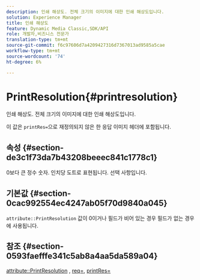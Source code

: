 ```yaml
---
description: 인쇄 해상도. 전체 크기의 이미지에 대한 인쇄 해상도입니다.
solution: Experience Manager
title: 인쇄 해상도
feature: Dynamic Media Classic,SDK/API
role: 개발자,비즈니스 전문가
translation-type: tm+mt
source-git-commit: f6c97606d7a4209427316d7367013ad9585a5cae
workflow-type: tm+mt
source-wordcount: '74'
ht-degree: 6%

---
```



# PrintResolution{#printresolution}

인쇄 해상도. 전체 크기의 이미지에 대한 인쇄 해상도입니다.

이 값은 `printRes=`으로 재정의되지 않은 한 응답 이미지 헤더에 포함됩니다.

## 속성 {#section-de3c1f73da7b43208beeec841c1778c1}

0보다 큰 정수 숫자. 인치당 도트로 표현됩니다. 선택 사항입니다.

## 기본값 {#section-0cac992554ec4247ab05f70d9840a045}

`attribute::PrintResolution` 값이 0이거나 필드가 비어 있는 경우 필드가 없는 경우에 사용됩니다.

## 참조 {#section-0593faefffe341c5ab8a4aa5da589a04}

[attribute::PrintResolution](../../../../../../is-api/image-catalog/image-serving-api-ref/c-image-catalog-reference/c-attributes-reference/r-printresolution.md#reference-a53c6850077148c9bd88a8c5c1c400c5) ,  [req=](../../../../../../is-api/http-ref/image-serving-api-ref/c-http-protocol-reference/c-command-reference/r-req/r-req.md#reference-907cdb4a97034db7ad94695f25552e76),  [printRes=](../../../../../../is-api/http-ref/image-serving-api-ref/c-http-protocol-reference/c-command-reference/r-printres.md#reference-84f52afff4704c4b9d58e4bbbaea1491)
